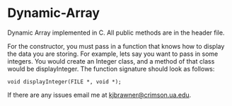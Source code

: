# Dynamic-Array
Dynamic Array implemented in C. All public methods are in the header file. 

For the constructor, you must pass in a function that knows how to display the data you are storing. For example, lets say you want to pass in some integers. You would create an Integer class, and a method of that class would be displayInteger. The function signature should look as follows:
```
void displayInteger(FILE *, void *);
```
If there are any issues email me at kjbrawner@crimson.ua.edu.
